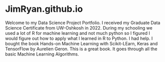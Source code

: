 # JimRyan.github.io
Welcome to my Data Science Project Portfolio. I received my Graduate Data Science Certificate from UW-Oshkosh in 2022.
During my schooling we used a lot of R for machine learning and not much python so I figured I would figure out how to apply what I learned in R to Python.
I had help. I bought the book Hands-on Machine Learning with Scikit-LEarn, Keras and TensorFlow by Aurelien Geron. This is a great book. It goes through all the basic Machine Learning Algorithms. 


 
